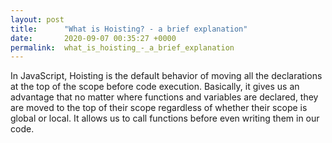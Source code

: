 ```yaml
---
layout: post
title:      "What is Hoisting? - a brief explanation"
date:       2020-09-07 00:35:27 +0000
permalink:  what_is_hoisting_-_a_brief_explanation
---
```



In JavaScript, Hoisting is the default behavior of moving all the declarations at the top of the scope before code execution. Basically, it gives us an advantage that no matter where functions and variables are declared, they are moved to the top of their scope regardless of whether their scope is global or local.
It allows us to call functions before even writing them in our code.
